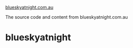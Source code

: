 [blueskyatnight.com.au](http://blueskyatnight.com.au)

The source code and content from blueskyatnight.com.au

# blueskyatnight